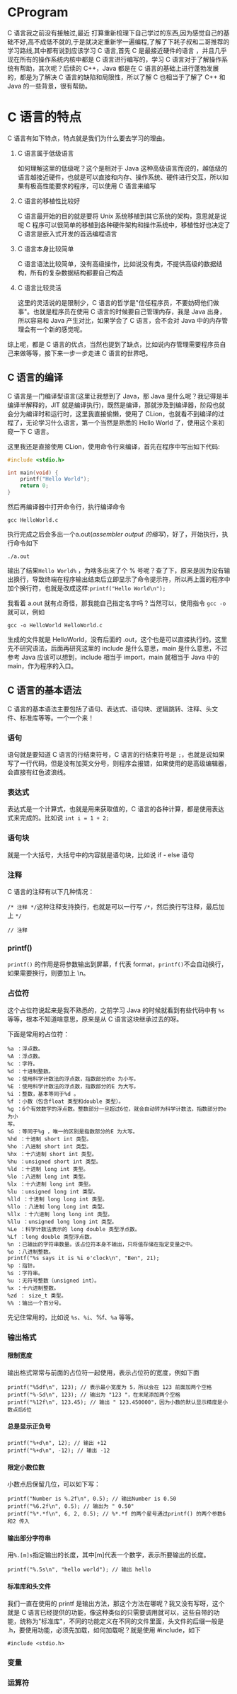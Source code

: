 # CProgram

C 语言我之前没有接触过,最近 打算重新梳理下自己学过的东西,因为感觉自己的基础不好,高不成低不就的,于是就决定重新学一遍编程,了解了下耗子叔和二哥推荐的学习路线,其中都有说到应该学习 C 语言,首先 C 是最接近硬件的语言 ，并且几乎现在所有的操作系统内核中都是 C 语言进行编写的，学习 C 语言对于了解操作系统有帮助，其次呢？后续的 C++，Java 都是在 C 语言的基础上进行蓬勃发展的，都是为了解决 C 语言的缺陷和局限性，所以了解 C 也相当于了解了 C++ 和 Java 的一些背景，很有帮助。

# C 语言的特点

C 语言有如下特点，特点就是我们为什么要去学习的理由。

1. C 语言属于低级语言

   如何理解这里的低级呢？这个是相对于 Java 这种高级语言而说的，越低级的语言越接近硬件，也就是可以直接和内存、操作系统、硬件进行交互，所以如果有极高性能要求的程序，可以使用 C 语言来编写

2. C 语言的移植性比较好

   C 语言最开始的目的就是要将 Unix 系统移植到其它系统的架构，意思就是说呢 C 程序可以很简单的移植到各种硬件架构和操作系统中，移植性好也决定了 C 语言是嵌入式开发的首选编程语言

3. C 语言本身比较简单

   C 语言语法比较简单，没有高级操作，比如说没有类，不提供高级的数据结构，所有的复杂数据结构都要自己构造

4. C 语言比较灵活

   这里的灵活说的是限制少，C 语言的哲学是"信任程序员，不要妨碍他们做事"。也就是程序员在使用 C 语言的时候要自己管理内存，我是 Java 出身，所以容易和 Java 产生对比，如果学会了 C 语言，会不会对 Java 中的内存管理会有一个新的感觉呢。

综上呢，都是 C 语言的优点，当然也提到了缺点，比如说内存管理需要程序员自己来做等等，接下来一步一步走进 C 语言的世界吧。

## C 语言的编译

C 语言是一门编译型语言(这里让我想到了 Java，那 Java 是什么呢？我记得是半编译半解释的，JIT 就是编译执行)，既然是编译，那就涉及到编译器，阶段也就会分为编译时和运行时，这里我直接偷懒，使用了 CLion，也就看不到编译的过程了，无论学习什么语言，第一个当然是熟悉的 Hello World 了，使用这个来初窥一下 C 语言。

这里我还是直接使用 CLion，使用命令行来编译，首先在程序中写出如下代码:

````c
#include <stdio.h>

int main(void) {
    printf("Hello World");
    return 0;
}
````

然后再编译器中打开命令行，执行编译命令

`gcc HelloWorld.c `

执行完成之后会多出一个a.out(*assembler output 的缩写*)，好了，开始执行，执行命令如下

`./a.out`

输出了结果`Hello World%` ，为啥多出来了个 % 号呢？查了下，原来是因为没有输出换行，导致终端在程序输出结束后立即显示了命令提示符，所以再上面的程序中加个换行符，也就是改成这样:`printf("Hello World\n");` 

我看着 a.out 就有点奇怪，那我能自己指定名字吗？当然可以，使用指令 `gcc -o`就可以，例如

`gcc -o HelloWorld HelloWorld.c`

生成的文件就是 HelloWorld，没有后面的 .out，这个也是可以直接执行的。这里先不研究语法，后面再研究这里的 include 是什么意思，main 是什么意思，不过参考 Java 应该可以想到，include 相当于 import，main 就相当于 Java 中的 main，作为程序的入口。

## C 语言的基本语法

C 语言的基本语法主要包括了语句、表达式、语句块、逻辑跳转、注释、头文件、标准库等等。一个一个来！

### 语句

语句就是要知道 C 语言的行结束符号，C 语言的行结束符号是 `;`，也就是说如果写了一行代码，但是没有加英文分号，则程序会报错，如果使用的是高级编辑器，会直接有红色波浪线。

### 表达式

表达式是一个计算式，也就是用来获取值的，C 语言的各种计算，都是使用表达式来完成的。比如说 `int i = 1 + 2;`

### 语句块

就是一个大括号，大括号中的内容就是语句块，比如说 if - else 语句

### 注释

C 语言的注释有以下几种情况：

`/* 注释 */`这种注释支持换行，也就是可以一行写 `/*`，然后换行写注释，最后加上 `*/`

`// 注释`

### printf()

`printf()` 的作用是将参数输出到屏幕，f 代表 format，`printf()`不会自动换行，如果需要换行，则要加上 \n。

### 占位符

这个占位符说起来是我不熟悉的，之前学习 Java 的时候就看到有些代码中有 `%s`等等，根本不知道啥意思，原来是从 C 语言这块继承过去的呀。

下面是常用的占位符：

````
%a ：浮点数。
%A ：浮点数。
%c ：字符。
%d ：⼗进制整数。
%e ：使⽤科学计数法的浮点数，指数部分的e 为⼩写。
%E ：使⽤科学计数法的浮点数，指数部分的E 为⼤写。
%i ：整数，基本等同于%d 。
%f ：⼩数（包含float 类型和double 类型）。
%g ：6个有效数字的浮点数。整数部分⼀旦超过6位，就会⾃动转为科学计数法，指数部分的e 为⼩
写。
%G ：等同于%g ，唯⼀的区别是指数部分的E 为⼤写。
%hd ：⼗进制 short int 类型。
%ho ：⼋进制 short int 类型。
%hx ：⼗六进制 short int 类型。
%hu ：unsigned short int 类型。
%ld ：⼗进制 long int 类型。
%lo ：⼋进制 long int 类型。
%lx ：⼗六进制 long int 类型。
%lu ：unsigned long int 类型。
%lld ：⼗进制 long long int 类型。
%llo ：⼋进制 long long int 类型。
%llx ：⼗六进制 long long int 类型。
%llu ：unsigned long long int 类型。
%Le ：科学计数法表示的 long double 类型浮点数。
%Lf ：long double 类型浮点数。
%n ：已输出的字符串数量。该占位符本身不输出，只将值存储在指定变量之中。
%o ：⼋进制整数。
printf("%s says it is %i o'clock\n", "Ben", 21);
%p ：指针。
%s ：字符串。
%u ：⽆符号整数（unsigned int）。
%x ：⼗六进制整数。
%zd ： size_t 类型。
%% ：输出⼀个百分号。
````

先记住常用的，比如说 `%s`、`%i`、%f、`%a` 等等。

### 输出格式

#### 限制宽度

输出格式常常与前面的占位符一起使用，表示占位符的宽度，例如下面

```
printf("%5df\n", 123); // 表示最小宽度为 5，所以会在 123 前面加两个空格
printf("%-5d\n", 123); // 输出为 "123 "，在末尾添加两个空格
printf("%12f\n", 123.45); // 输出 " 123.450000"，因为⼩数的默认显示精度是⼩数点后6位
```

#### 总是显示正负号

````
printf("%+d\n", 12); // 输出 +12
printf("%+d\n", -12); // 输出 -12
````

#### 限定小数位数

小数点后保留几位，可以如下写：

````
printf("Number is %.2f\n", 0.5); // 输出Number is 0.50
printf("%6.2f\n", 0.5); // 输出为 " 0.50"
printf("%*.*f\n", 6, 2, 0.5); // %*.*f 的两个星号通过printf() 的两个参数6 和2 传⼊
````

#### 输出部分字符串

⽤`%.[m]s`指定输出的⻓度，其中[m]代表⼀个数字，表示所要输出的⻓度。

````
printf("%.5s\n", "hello world"); // 输出 hello
````

#### 标准库和头文件

我们一直在使用的 printf 是输出方法，那这个方法在哪呢？我又没有写呀，这个就是 C 语言已经提供的功能，像这种类似的只需要调用就可以，这些自带的功能，统称为"标准库"，不同的功能定义在不同的文件里面，头文件的后缀一般是 .h，要使用功能，必须先加载，如何加载呢？就是使用 #include，如下

`#include <stdio.h>`

### 变量



### 运算符





